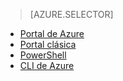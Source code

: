> [AZURE.SELECTOR]
- [Portal de Azure](../articles/virtual-network/virtual-networks-create-vnet-classic-pportal.md)
- [Portal clásica](../articles/virtual-network/virtual-networks-create-vnet-classic-portal.md)
- [PowerShell](../articles/virtual-network/virtual-networks-create-vnet-classic-netcfg-ps.md)
- [CLI de Azure](../articles/virtual-network/virtual-networks-create-vnet-classic-cli.md)